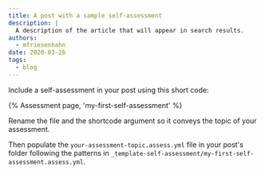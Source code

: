 ```yaml
---
title: A post with a sample self-assessment
description: |
  A description of the article that will appear in search results.
authors:
  - mfriesenhahn
date: 2020-03-26
tags:
  - blog
---
```


Include a self-assessment in your post using this short code:

{% Assessment page, 'my-first-self-assessment' %}

Rename the file and the shortcode argument
so it conveys the topic of your assessment.

Then populate the `your-assessment-topic.assess.yml` file in your post's
folder following the patterns in
`_template-self-assessment/my-first-self-assessment.assess.yml`.
